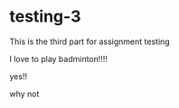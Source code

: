 # testing-3
This is the third part for assignment testing

I love to play badminton!!!!

yes!!

why not
